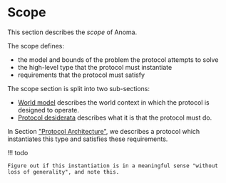 # Scope

This section describes the _scope_ of Anoma.

The scope defines:

- the model and bounds of the problem the protocol attempts to solve
- the high-level type that the protocol must instantiate
- requirements that the protocol must satisfy

The scope section is split into two sub-sections:

- [World model](./scope/world-model.md) describes the world context in which the protocol is designed to operate.
- [Protocol desiderata](./scope/protocol-desiderata.md) describes what it is that the protocol must do.

In Section ["Protocol Architecture"](./../architecture/index.md), we
describes a protocol which instantiates this type and satisfies these
requirements.

!!! todo

    Figure out if this instantiation is in a meaningful sense "without loss of generality", and note this.
